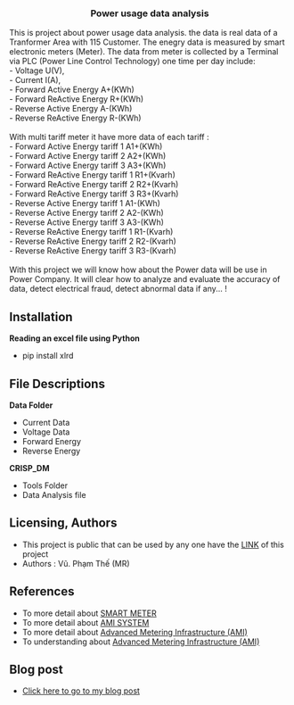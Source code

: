 <h3 align="center">Power usage data analysis</h3>
<p align="left">
    This is project about power usage data analysis. the data is real data of a Tranformer Area with 115 Customer. The enegry data is measured by smart electronic meters (Meter). The data from meter is collected by a Terminal via PLC (Power Line Control Technology) one time per day include:
    <br>
    - Voltage U(V),
    <br>
    - Current I(A),
    <br>
    - Forward Active Energy A+(KWh)
    <br>
    - Forward ReActive Energy R+(KWh)
    <br>
    - Reverse Active Energy A-(KWh)
    <br>
    - Reverse ReActive Energy R-(KWh)
    <br>
    <br>
    With multi tariff meter it have more data of each tariff :
    <br>
    - Forward Active Energy tariff 1 A1+(KWh)
    <br>
    - Forward Active Energy tariff 2 A2+(KWh)
    <br>
    - Forward Active Energy tariff 3 A3+(KWh)
    <br>
    - Forward ReActive Energy tariff 1 R1+(Kvarh)
    <br>
    - Forward ReActive Energy tariff 2 R2+(Kvarh)
    <br>
    - Forward ReActive Energy tariff 3 R3+(Kvarh)
    <br>
    - Reverse Active Energy tariff 1 A1-(KWh)
    <br>
    - Reverse Active Energy tariff 2 A2-(KWh)
    <br>
    - Reverse Active Energy tariff 3 A3-(KWh)
    <br>
    - Reverse ReActive Energy tariff 1 R1-(Kvarh)
    <br>
    - Reverse ReActive Energy tariff 2 R2-(Kvarh)
    <br>
    - Reverse ReActive Energy tariff 3 R3-(Kvarh)
    <br>
    <br>
    With this project we will know how about the Power data will be use in Power Company. It will clear how to analyze and evaluate the accuracy of data, detect electrical fraud, detect abnormal data if any... !
</p>

## Installation
**Reading an excel file using Python**
- pip install xlrd

## File Descriptions
**Data Folder**
- Current Data
- Voltage Data
- Forward Energy
- Reverse Energy

**CRISP_DM**
- Tools Folder
- Data Analysis file

## Licensing, Authors
- This project is public that can be used by any one have the <a href="https://github.com/SandHome/Writing-a-Data-Scientist-Blog-Post">LINK</a> of this project
- Authors : Vũ. Phạm Thế (MR)

## References
- To more detail about <a href="https://en.wikipedia.org/wiki/Smart_meter">SMART METER</a>
- To more detail about <a href="https://en.wikipedia.org/wiki/Automatic_meter_reading">AMI SYSTEM</a>
- To more detail about <a href="https://www.gartner.com/it-glossary/advanced-metering-infrastructure-ami">Advanced Metering Infrastructure (AMI)</a>
- To understanding about <a href="https://en.wikipedia.org/wiki/Smart_meter#Advanced_metering_infrastructure">Advanced Metering Infrastructure (AMI)</a>

## Blog post
- <a href="https://cosandsofts.blogspot.com/2022/09/power-usage-data-analysis.html"> Click here to go to my blog post</a>